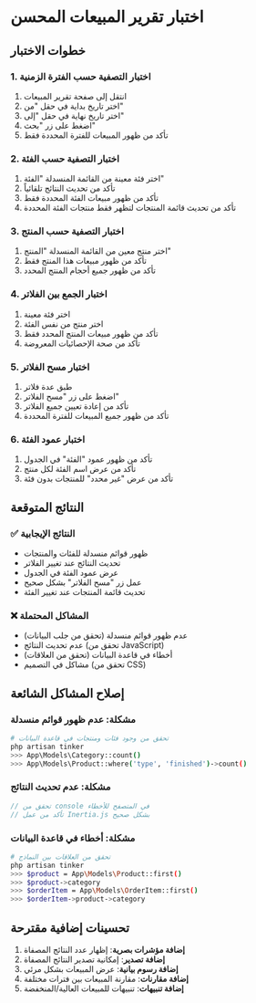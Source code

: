 # اختبار تقرير المبيعات المحسن

## خطوات الاختبار

### 1. اختبار التصفية حسب الفترة الزمنية
1. انتقل إلى صفحة تقرير المبيعات
2. اختر تاريخ بداية في حقل "من"
3. اختر تاريخ نهاية في حقل "إلى"
4. اضغط على زر "بحث"
5. تأكد من ظهور المبيعات للفترة المحددة فقط

### 2. اختبار التصفية حسب الفئة
1. اختر فئة معينة من القائمة المنسدلة "الفئة"
2. تأكد من تحديث النتائج تلقائياً
3. تأكد من ظهور مبيعات الفئة المحددة فقط
4. تأكد من تحديث قائمة المنتجات لتظهر فقط منتجات الفئة المحددة

### 3. اختبار التصفية حسب المنتج
1. اختر منتج معين من القائمة المنسدلة "المنتج"
2. تأكد من ظهور مبيعات هذا المنتج فقط
3. تأكد من ظهور جميع أحجام المنتج المحدد

### 4. اختبار الجمع بين الفلاتر
1. اختر فئة معينة
2. اختر منتج من نفس الفئة
3. تأكد من ظهور مبيعات المنتج المحدد فقط
4. تأكد من صحة الإحصائيات المعروضة

### 5. اختبار مسح الفلاتر
1. طبق عدة فلاتر
2. اضغط على زر "مسح الفلاتر"
3. تأكد من إعادة تعيين جميع الفلاتر
4. تأكد من ظهور جميع المبيعات للفترة المحددة

### 6. اختبار عمود الفئة
1. تأكد من ظهور عمود "الفئة" في الجدول
2. تأكد من عرض اسم الفئة لكل منتج
3. تأكد من عرض "غير محدد" للمنتجات بدون فئة

## النتائج المتوقعة

### ✅ النتائج الإيجابية
- ظهور قوائم منسدلة للفئات والمنتجات
- تحديث النتائج عند تغيير الفلاتر
- عرض عمود الفئة في الجدول
- عمل زر "مسح الفلاتر" بشكل صحيح
- تحديث قائمة المنتجات عند تغيير الفئة

### ❌ المشاكل المحتملة
- عدم ظهور قوائم منسدلة (تحقق من جلب البيانات)
- عدم تحديث النتائج (تحقق من JavaScript)
- أخطاء في قاعدة البيانات (تحقق من العلاقات)
- مشاكل في التصميم (تحقق من CSS)

## إصلاح المشاكل الشائعة

### مشكلة: عدم ظهور قوائم منسدلة
```bash
# تحقق من وجود فئات ومنتجات في قاعدة البيانات
php artisan tinker
>>> App\Models\Category::count()
>>> App\Models\Product::where('type', 'finished')->count()
```

### مشكلة: عدم تحديث النتائج
```javascript
// تحقق من console في المتصفح للأخطاء
// تأكد من عمل Inertia.js بشكل صحيح
```

### مشكلة: أخطاء في قاعدة البيانات
```bash
# تحقق من العلاقات بين النماذج
php artisan tinker
>>> $product = App\Models\Product::first()
>>> $product->category
>>> $orderItem = App\Models\OrderItem::first()
>>> $orderItem->product->category
```

## تحسينات إضافية مقترحة

1. **إضافة مؤشرات بصرية**: إظهار عدد النتائج المصفاة
2. **إضافة تصدير**: إمكانية تصدير النتائج المصفاة
3. **إضافة رسوم بيانية**: عرض المبيعات بشكل مرئي
4. **إضافة مقارنات**: مقارنة المبيعات بين فترات مختلفة
5. **إضافة تنبيهات**: تنبيهات للمبيعات العالية/المنخفضة 